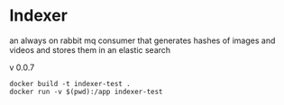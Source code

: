 # Indexer

an always on rabbit mq consumer that generates hashes of images and videos and stores them in an elastic search

v 0.0.7

```
docker build -t indexer-test .
docker run -v $(pwd):/app indexer-test
```
